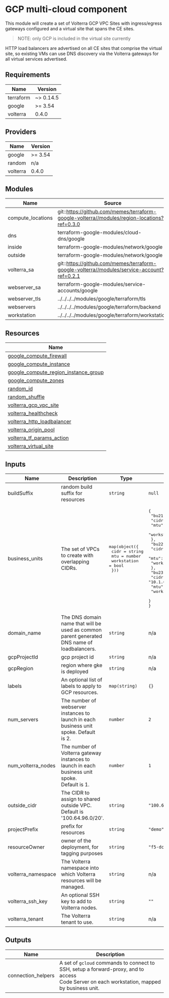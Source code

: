# GCP multi-cloud component

This module will create a set of Volterra GCP VPC Sites with ingress/egress gateways
configured and a virtual site that spans the CE sites.

> NOTE: only GCP is included in the virtual site currently

HTTP load balancers are advertised on all CE sites that comprise the virtual site,
so existing VMs can use DNS discovery via the Volterra gateways for all virtual
services advertised.

<!-- TODO @memes - images, expand -->

<!-- markdownlint-disable no-inline-html -->
<!-- BEGINNING OF PRE-COMMIT-TERRAFORM DOCS HOOK -->
## Requirements

| Name | Version |
|------|---------|
| terraform | ~> 0.14.5 |
| google | >= 3.54 |
| volterra | 0.4.0 |

## Providers

| Name | Version |
|------|---------|
| google | >= 3.54 |
| random | n/a |
| volterra | 0.4.0 |

## Modules

| Name | Source | Version |
|------|--------|---------|
| compute_locations | git::https://github.com/memes/terraform-google-volterra//modules/region-locations?ref=0.3.0 |  |
| dns | terraform-google-modules/cloud-dns/google | 3.1.0 |
| inside | terraform-google-modules/network/google | 3.0.1 |
| outside | terraform-google-modules/network/google | 3.0.1 |
| volterra_sa | git::https://github.com/memes/terraform-google-volterra//modules/service-account?ref=0.2.1 |  |
| webserver_sa | terraform-google-modules/service-accounts/google | 4.0.0 |
| webserver_tls | ../../../../modules/google/terraform/tls |  |
| webservers | ../../../../modules/google/terraform/backend |  |
| workstation | ../../../../modules/google/terraform/workstation |  |

## Resources

| Name |
|------|
| [google_compute_firewall](https://registry.terraform.io/providers/hashicorp/google/latest/docs/resources/compute_firewall) |
| [google_compute_instance](https://registry.terraform.io/providers/hashicorp/google/latest/docs/data-sources/compute_instance) |
| [google_compute_region_instance_group](https://registry.terraform.io/providers/hashicorp/google/latest/docs/data-sources/compute_region_instance_group) |
| [google_compute_zones](https://registry.terraform.io/providers/hashicorp/google/latest/docs/data-sources/compute_zones) |
| [random_id](https://registry.terraform.io/providers/hashicorp/random/latest/docs/resources/id) |
| [random_shuffle](https://registry.terraform.io/providers/hashicorp/random/latest/docs/resources/shuffle) |
| [volterra_gcp_vpc_site](https://registry.terraform.io/providers/volterraedge/volterra/0.4.0/docs/resources/gcp_vpc_site) |
| [volterra_healthcheck](https://registry.terraform.io/providers/volterraedge/volterra/0.4.0/docs/resources/healthcheck) |
| [volterra_http_loadbalancer](https://registry.terraform.io/providers/volterraedge/volterra/0.4.0/docs/resources/http_loadbalancer) |
| [volterra_origin_pool](https://registry.terraform.io/providers/volterraedge/volterra/0.4.0/docs/resources/origin_pool) |
| [volterra_tf_params_action](https://registry.terraform.io/providers/volterraedge/volterra/0.4.0/docs/resources/tf_params_action) |
| [volterra_virtual_site](https://registry.terraform.io/providers/volterraedge/volterra/0.4.0/docs/resources/virtual_site) |

## Inputs

| Name | Description | Type | Default | Required |
|------|-------------|------|---------|:--------:|
| buildSuffix | random build suffix for resources | `string` | `null` | no |
| business\_units | The set of VPCs to create with overlapping CIDRs. | <pre>map(object({<br>    cidr        = string<br>    mtu         = number<br>    workstation = bool<br>  }))</pre> | <pre>{<br>  "bu21": {<br>    "cidr": "10.1.0.0/16",<br>    "mtu": 1460,<br>    "workstation": true<br>  },<br>  "bu22": {<br>    "cidr": "10.1.0.0/16",<br>    "mtu": 1460,<br>    "workstation": false<br>  },<br>  "bu23": {<br>    "cidr": "10.1.0.0/16",<br>    "mtu": 1460,<br>    "workstation": false<br>  }<br>}</pre> | no |
| domain\_name | The DNS domain name that will be used as common parent generated DNS name of<br>loadbalancers. | `string` | n/a | yes |
| gcpProjectId | gcp project id | `string` | n/a | yes |
| gcpRegion | region where gke is deployed | `string` | n/a | yes |
| labels | An optional list of labels to apply to GCP resources. | `map(string)` | `{}` | no |
| num\_servers | The number of webserver instances to launch in each business unit spoke. Default<br>is 2. | `number` | `2` | no |
| num\_volterra\_nodes | The number of Volterra gateway instances to launch in each business unit spoke.<br>Default is 1. | `number` | `1` | no |
| outside\_cidr | The CIDR to assign to shared outside VPC. Default is '100.64.96.0/20'. | `string` | `"100.64.96.0/20"` | no |
| projectPrefix | prefix for resources | `string` | `"demo"` | no |
| resourceOwner | owner of the deployment, for tagging purposes | `string` | `"f5-dcec"` | no |
| volterra\_namespace | The Volterra namespace into which Volterra resources will be managed. | `string` | n/a | yes |
| volterra\_ssh\_key | An optional SSH key to add to Volterra nodes. | `string` | `""` | no |
| volterra\_tenant | The Volterra tenant to use. | `string` | n/a | yes |

## Outputs

| Name | Description |
|------|-------------|
| connection\_helpers | A set of `gcloud` commands to connect to SSH, setup a forward-proxy, and to access<br>Code Server on each workstation, mapped by business unit. |
<!-- END OF PRE-COMMIT-TERRAFORM DOCS HOOK -->
<!-- markdownlint-enable no-inline-html -->
